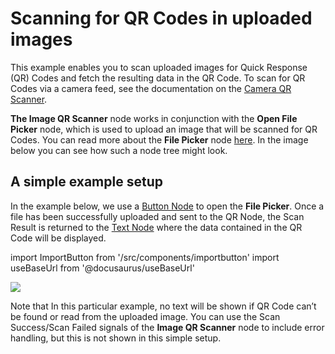 # Scanning for QR Codes in uploaded images

This example enables you to scan uploaded images for Quick Response (QR) Codes and fetch the resulting data in the QR Code. To scan for QR Codes via a camera feed, see the documentation on the [Camera QR Scanner](/modules/qr-scanner/guides/camera-feed). 

**The Image QR Scanner** node works in conjunction with the **Open File Picker** node, which is used to upload an image that will be scanned for QR Codes. You can read more about the **File Picker** node [here](/nodes/utilities/open-file-picker). In the image below you can see how such a node tree might look.

## A simple example setup

In the example below, we use a [Button Node](/nodes/ui-controls/button) to open the **File Picker**. Once a file has been successfully uploaded and sent to the QR Node, the <span class="ndl-data">Scan Result</span> is returned to the [Text Node](/nodes/basic-elements/text) where the data contained in the QR Code will be displayed. 

import ImportButton from '/src/components/importbutton'
import useBaseUrl from '@docusaurus/useBaseUrl'

<div class="ndl-image-with-background l">
    <img src={useBaseUrl("/modules/qr-scanner/guides/image-upload/qr-image-upload.png")} class="ndl-image large"></img>
    <ImportButton zip="qr-image-upload.zip" name="Camera QR Scanner" thumb="qr_noodlnet.png"/>
</div>

Note that In this particular example, no text will be shown if QR Code can’t be found or read from the uploaded image. You can use the <span class="ndl-signal">Scan Success/Scan Failed</span> signals of the **Image QR Scanner** node to include error handling, but this is not shown in this simple setup.
